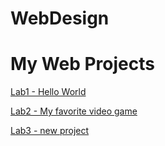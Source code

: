 # WebDesign

<h1>My Web Projects</h1>
<a href="Lab1/index.html">Lab1 - Hello World</a><br>

<a href="Lab2/index.html">Lab2 - My favorite video game</a><br>

<a href="Lab3/index.html">Lab3 - new project</a>